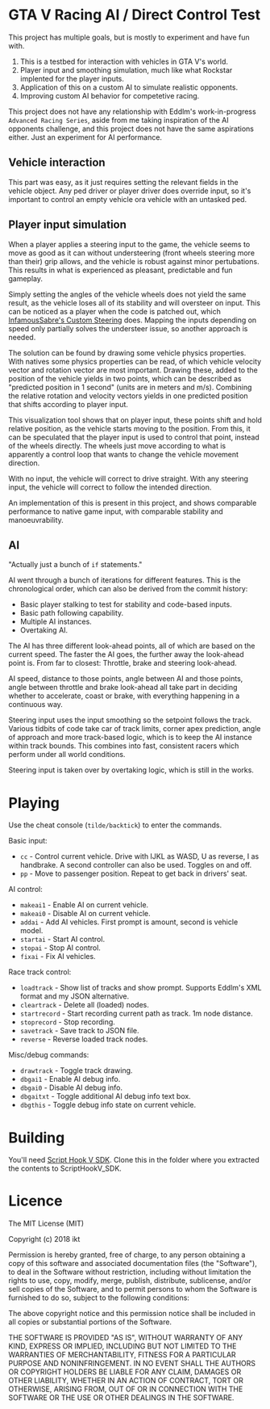 GTA V Racing AI / Direct Control Test
===========

This project has multiple goals, but is mostly to experiment and have fun
with. 

1. This is a testbed for interaction with vehicles in GTA V's
world.
2. Player input and smoothing simulation, much like what Rockstar implented
for the player inputs.
3. Application of this on a custom AI to simulate realistic opponents.
4. Improving custom AI behavior for competetive racing.

This project does not have any relationship with Eddlm's work-in-progress
`Advanced Racing Series`, aside from me taking inspiration of the AI opponents
challenge, and this project does not have the same aspirations either. Just an
experiment for AI performance.

## Vehicle interaction

This part was easy, as it just requires setting the relevant fields in the 
vehicle object. Any ped driver or player driver does override input, so it's
important to control an empty vehicle ora  vehicle with an untasked ped.

## Player input simulation

When a player applies a steering input to the game, the vehicle seems to move
as good as it can without understeering (front wheels steering more than their)
grip allows, and the vehicle is robust against minor pertubations. This 
results in what is experienced as pleasant, predictable and fun gameplay.

Simply setting the angles of the vehicle wheels does not yield the same result,
as the vehicle loses all of its stability and will oversteer on input. This
can be noticed as a player when the code is patched out, which 
[InfamousSabre's Custom Steering](https://www.gta5-mods.com/scripts/custom-steering-infamoussabre)
does. Mapping the inputs depending on speed only partially solves the 
understeer issue, so another approach is needed.

The solution can be found by drawing some vehicle physics properties. With
natives some physics properties can be read, of which vehicle velocity vector
and rotation vector are most important. Drawing these, added to the position
of the vehicle yields in two points, which can be described as "predicted 
position in 1 second" (units are in meters and m/s). Combining the relative
rotation and velocity vectors yields in one predicted position that shifts
according to player input. 

This visualization tool shows that on player input, these points shift and
hold relative position, as the vehicle starts moving to the position. From
this, it can be speculated that the player input is used to control that 
point, instead of the wheels directly. The wheels just move according to what
is apparently a control loop that wants to change the vehicle movement 
direction.

With no input, the vehicle will correct to drive straight. With any steering
input, the vehicle will correct to follow the intended direction.

An implementation of this is present in this project, and shows comparable
performance to native game input, with comparable stability and 
manoeuvrability.

## AI

"Actually just a bunch of `if` statements."

AI went through a bunch of iterations for different features. This is the 
chronological order, which can also be derived from the commit history:

* Basic player stalking to test for stability and code-based inputs.
* Basic path following capability.
* Multiple AI instances.
* Overtaking AI.

The AI has three different look-ahead points, all of which are based on 
the current speed. The faster the AI goes, the further away the 
look-ahead point is. From far to closest: Throttle, brake and steering
look-ahead. 

AI speed, distance to those points, angle between AI and those points, angle
between throttle and brake look-ahead all take part in deciding whether to
accelerate, coast or brake, with everything happening in a continuous way.

Steering input uses the input smoothing so the setpoint follows the track.
Various tidbits of code take car of track limits, corner apex prediction,
angle of approach and more track-based logic, which is to keep the AI instance
within track bounds. This combines into fast, consistent racers which perform
under all world conditions. 

Steering input is taken over by overtaking logic, which is still in the works.


Playing
====

Use the cheat console (`tilde/backtick`) to enter the commands.

Basic input:

* `cc` - Control current vehicle. Drive with IJKL as WASD, U as reverse, I as handbrake. A second controller can also be used. Toggles on and off.
* `pp` - Move to passenger position. Repeat to get back in drivers' seat.

AI control:

* `makeai1` - Enable AI on current vehicle.
* `makeai0` - Disable AI on current vehicle.
* `addai` - Add AI vehicles. First prompt is amount, second is vehicle model.
* `startai` - Start AI control.
* `stopai` - Stop AI control.
* `fixai` - Fix AI vehicles.

Race track control:

* `loadtrack` - Show list of tracks and show prompt. Supports Eddlm's XML format and my JSON alternative.
* `cleartrack` - Delete all (loaded) nodes.
* `startrecord` - Start recording current path as track. 1m node distance.
* `stoprecord` - Stop recording.
* `savetrack` - Save track to JSON file.
* `reverse` - Reverse loaded track nodes.

Misc/debug commands:

* `drawtrack` - Toggle track drawing.
* `dbgai1` - Enable AI debug info.
* `dbgai0` - Disable AI debug info.
* `dbgaitxt` - Toggle additional AI debug info text box.
* `dbgthis` - Toggle debug info state on current vehicle.

Building
====

You'll need [Script Hook V SDK](http://www.dev-c.com/gtav/scripthookv/). Clone
this in the folder where you extracted the contents to ScriptHookV_SDK.

Licence
====
The MIT License (MIT)

Copyright (c) 2018 ikt

Permission is hereby granted, free of charge, to any person obtaining a copy
of this software and associated documentation files (the "Software"), to deal
in the Software without restriction, including without limitation the rights
to use, copy, modify, merge, publish, distribute, sublicense, and/or sell
copies of the Software, and to permit persons to whom the Software is
furnished to do so, subject to the following conditions:

The above copyright notice and this permission notice shall be included in all
copies or substantial portions of the Software.

THE SOFTWARE IS PROVIDED "AS IS", WITHOUT WARRANTY OF ANY KIND, EXPRESS OR
IMPLIED, INCLUDING BUT NOT LIMITED TO THE WARRANTIES OF MERCHANTABILITY,
FITNESS FOR A PARTICULAR PURPOSE AND NONINFRINGEMENT. IN NO EVENT SHALL THE
AUTHORS OR COPYRIGHT HOLDERS BE LIABLE FOR ANY CLAIM, DAMAGES OR OTHER
LIABILITY, WHETHER IN AN ACTION OF CONTRACT, TORT OR OTHERWISE, ARISING FROM,
OUT OF OR IN CONNECTION WITH THE SOFTWARE OR THE USE OR OTHER DEALINGS IN THE
SOFTWARE.

